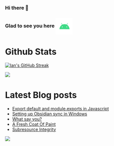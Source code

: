 ### Hi there 👋

### Glad to see you here <img align="center" alt="Android" width="55" src="./assets/android.webp"/>


# Github Stats 

[![Ian's GitHub Streak](https://github-readme-streak-stats.herokuapp.com?user=andwati&theme=transparent&hide_border=false&stroke=1C2231&include_all_commits=true&show=reviews,discussions_started,discussions_answered,prs_merged,prs_merged_percentage)](https://github.com/andwati)

![](https://github-readme-stats.vercel.app/api?username=andwati&show_icons=true&theme=transparent&rank_icon=github&include_all_commits=true&count_private=true)


# Latest Blog posts

<!-- BLOG-POST-LIST:START -->
- [Export default and module.exports in Javascript](https://andwati.github.io/posts/javascript-exporting-modules/)
- [Setting up Obsidian sync in Windows](https://andwati.github.io/posts/obsidian-sync/)
- [What say you?](https://andwati.github.io/posts/utterances-comments/)
- [A Fresh Coat Of Paint](https://andwati.github.io/posts/a-fresh-coat-of-paint/)
- [Subresource Integrity](https://andwati.github.io/posts/subresource-integrity/)
<!-- BLOG-POST-LIST:END -->
[![](https://visitcount.itsvg.in/api?id=andwati&label=Profile%20Views&color=0&icon=6&pretty=false)](https://visitcount.itsvg.in)
